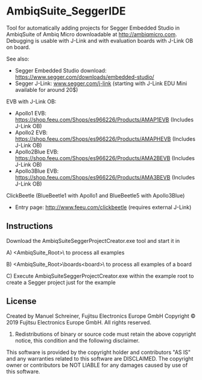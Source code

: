 # AmbiqSuite_SeggerIDE
Tool for automatically adding projects for Segger Embedded Studio in AmbiqSuite of Ambiq Micro downloadable at http://ambiqmicro.com. Debugging is usable with J-Link and with evaluation boards with J-Link OB on board. 

See also:
- Segger Embedded Studio download: https://www.segger.com/downloads/embedded-studio/
- Segger J-Link: www.segger.com/j-link (starting with J-Link EDU Mini available for around 20$)

EVB with J-Link OB:
- Apollo1 EVB: https://shop.feeu.com/Shops/es966226/Products/AMAP1EVB (Includes J-Link OB)
- Apollo2 EVB: https://shop.feeu.com/Shops/es966226/Products/AMAPHEVB (Includes J-Link OB)
- Apollo2Blue EVB: https://shop.feeu.com/Shops/es966226/Products/AMA2BEVB (Includes J-Link OB)
- Apollo3Blue EVB: https://shop.feeu.com/Shops/es966226/Products/AMA3BEVB (Includes J-Link OB)

ClickBeetle (BlueBeetle1 with Apollo1 and BlueBeetle5 with Apollo3Blue)
- Entry page: http://www.feeu.com/clickbeetle (requires external J-Link)

## Instructions

Download the AmbiqSuiteSeggerProjectCreator.exe tool and start it in 

A) <AmbiqSuite_Root>\ to process all examples

B) <AmbiqSuite_Root>\boards\<board>\ to process all examples of a board

C) Execute AmbiqSuiteSeggerProjectCreator.exe within the example root to create a Segger project just for the example

## License

Created by Manuel Schreiner, Fujitsu Electronics Europe GmbH
Copyright © 2019 Fujitsu Electronics Europe GmbH. All rights reserved.

1. Redistributions of binary or source code must retain the above copyright notice, this condition and the following disclaimer.

This software is provided by the copyright holder and contributors "AS IS"
and any warranties related to this software are DISCLAIMED.
The copyright owner or contributors be NOT LIABLE for any damages caused
by use of this software.

